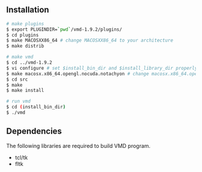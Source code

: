 ## Installation

```sh
# make plugins
$ export PLUGINDIR=`pwd`/vmd-1.9.2/plugins/
$ cd plugins
$ make MACOSXX86_64 # change MACOSXX86_64 to your architecture
$ make distrib

# make vmd
$ cd ../vmd-1.9.2
$ vi configure # set $install_bin_dir and $install_library_dir properly
$ make macosx.x86_64.opengl.nocuda.notachyon # change macosx.x86_64.opengl.nocuda.notachyon to your favorite build option. To see the list of options, run "make"
$ cd src
$ make
$ make install

# run vmd
$ cd (install_bin_dir)
$ ./vmd
```

## Dependencies

The following libraries are required to build VMD program.

* tcl/tk
* fltk
